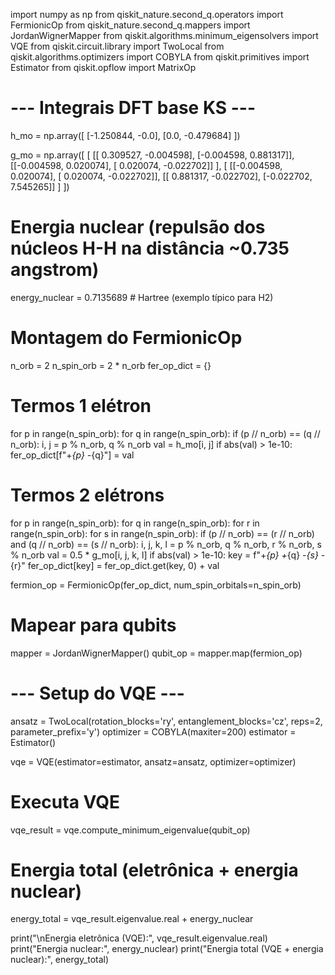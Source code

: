 import numpy as np
from qiskit_nature.second_q.operators import FermionicOp
from qiskit_nature.second_q.mappers import JordanWignerMapper
from qiskit.algorithms.minimum_eigensolvers import VQE
from qiskit.circuit.library import TwoLocal
from qiskit.algorithms.optimizers import COBYLA
from qiskit.primitives import Estimator
from qiskit.opflow import MatrixOp

# --- Integrais DFT base KS ---
h_mo = np.array([
    [-1.250844, -0.0],
    [0.0, -0.479684]
])

g_mo = np.array([
    [
        [[ 0.309527, -0.004598],
         [-0.004598,  0.881317]],
        [[-0.004598,  0.020074],
         [ 0.020074, -0.022702]]
    ],
    [
        [[-0.004598,  0.020074],
         [ 0.020074, -0.022702]],
        [[ 0.881317, -0.022702],
         [-0.022702, 7.545265]]
    ]
])

# Energia nuclear (repulsão dos núcleos H-H na distância ~0.735 angstrom)
energy_nuclear = 0.7135689  # Hartree (exemplo típico para H2)

# Montagem do FermionicOp
n_orb = 2
n_spin_orb = 2 * n_orb
fer_op_dict = {}

# Termos 1 elétron
for p in range(n_spin_orb):
    for q in range(n_spin_orb):
        if (p // n_orb) == (q // n_orb):
            i, j = p % n_orb, q % n_orb
            val = h_mo[i, j]
            if abs(val) > 1e-10:
                fer_op_dict[f"+_{p} -_{q}"] = val

# Termos 2 elétrons
for p in range(n_spin_orb):
    for q in range(n_spin_orb):
        for r in range(n_spin_orb):
            for s in range(n_spin_orb):
                if (p // n_orb) == (r // n_orb) and (q // n_orb) == (s // n_orb):
                    i, j, k, l = p % n_orb, q % n_orb, r % n_orb, s % n_orb
                    val = 0.5 * g_mo[i, j, k, l]
                    if abs(val) > 1e-10:
                        key = f"+_{p} +_{q} -_{s} -_{r}"
                        fer_op_dict[key] = fer_op_dict.get(key, 0) + val

fermion_op = FermionicOp(fer_op_dict, num_spin_orbitals=n_spin_orb)

# Mapear para qubits
mapper = JordanWignerMapper()
qubit_op = mapper.map(fermion_op)

# --- Setup do VQE ---
ansatz = TwoLocal(rotation_blocks='ry', entanglement_blocks='cz', reps=2, parameter_prefix='y')
optimizer = COBYLA(maxiter=200)
estimator = Estimator()

vqe = VQE(estimator=estimator, ansatz=ansatz, optimizer=optimizer)

# Executa VQE
vqe_result = vqe.compute_minimum_eigenvalue(qubit_op)

# Energia total (eletrônica + energia nuclear)
energy_total = vqe_result.eigenvalue.real + energy_nuclear

print("\nEnergia eletrônica (VQE):", vqe_result.eigenvalue.real)
print("Energia nuclear:", energy_nuclear)
print("Energia total (VQE + energia nuclear):", energy_total)
